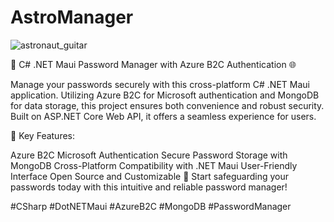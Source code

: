 # AstroManager
![astronaut_guitar](https://github.com/HilthonTT/AstroManager/assets/118371200/a41a3e01-33b4-47dc-8c07-daa7e9fad3f8)

🔐 C# .NET Maui Password Manager with Azure B2C Authentication 🌐

Manage your passwords securely with this cross-platform C# .NET Maui application. Utilizing Azure B2C for Microsoft authentication and MongoDB for data storage, this project ensures both convenience and robust security. Built on ASP.NET Core Web API, it offers a seamless experience for users.

🔑 Key Features:

Azure B2C Microsoft Authentication
Secure Password Storage with MongoDB
Cross-Platform Compatibility with .NET Maui
User-Friendly Interface
Open Source and Customizable
🚀 Start safeguarding your passwords today with this intuitive and reliable password manager!

#CSharp #DotNETMaui #AzureB2C #MongoDB #PasswordManager

